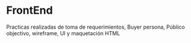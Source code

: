 # FrontEnd
Practicas realizadas de toma de requerimientos, Buyer persona, Público objectivo, wireframe, UI y maquetación HTML
